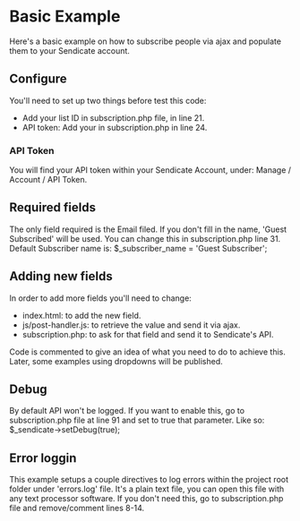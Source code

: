

# Basic Example
Here's a basic example on how to subscribe people via ajax and populate them to your Sendicate account.


## Configure
You'll need to set up two things before test this code:
- Add your list ID in subscription.php file, in line 21.
- API token: Add your in subscription.php in line 24.

### API Token
You will find your API token within your Sendicate Account, under: Manage / Account / API Token.


## Required fields
The only field required is the Email filed. If you don't fill in the name, 'Guest Subscribed' will be used.
You can change this in subscription.php line 31.
Default Subscriber name is:
	$_subscriber_name = 'Guest Subscriber';


## Adding new fields
In order to add more fields you'll need to change:
- index.html: to add the new field.
- js/post-handler.js: to retrieve the value and send it via ajax.
- subscription.php: to ask for that field and send it to Sendicate's API.

Code is commented to give an idea of what you need to do to achieve this. Later, some examples using dropdowns will be published.


## Debug
By default API won't be logged.
If you want to enable this, go to subscription.php file at line 91 and set to true that parameter.
Like so:
	$_sendicate->setDebug(true);


## Error loggin
This example setups a couple directives to log errors within the project root folder under 'errors.log' file.
It's a plain text file, you can open this file with any text processor software.
If you don't need this, go to subscription.php file and remove/comment lines 8-14.